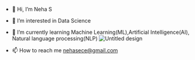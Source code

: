 - 👋 Hi, I’m Neha S
- 👀 I’m interested in Data Science

- 🌱 I’m currently learning Machine Learning(ML),Artificial Intelligence(AI), Natural language processing(NLP)
![Untitled design](https://user-images.githubusercontent.com/120661038/207916411-1d14e2c8-c96a-4ede-8712-348aa415340c.gif)

- 📫 How to reach me nehasece@gmail.com

<!---
NehaS-27/NehaS-27 is a ✨ special ✨ repository because its `README.md` (this file) appears on your GitHub profile.
You can click the Preview link to take a look at your changes.
--->
